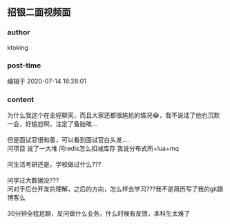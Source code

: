 ## 招银二面视频面
### author 
ktoking
### post-time 

编辑于  2020-07-14 18:28:01
### content 
<div class="post-topic-des nc-post-content">
 为什么我这个在全程聊天，而且大家还都很尴尬的情况😂，我不说话了他也沉默一会，好尴尬啊，注定了备胎唉...
 <br/>
 <br/>
 但是面试官很和善，可以看到面试官白头发....
 <br/>
 问项目 说了一大堆 问redis怎么扣减库存 我说分布式所+lua+mq
 <br/>
 <br/>
 问生活考研还是，学校做过什么???
 <br/>
 <br/>
 问学过大数据没???
 <br/>
 问对于后台开发的理解，之后的方向，怎么样去学习???我不是简历写了我的git跟博客么
 <br/>
 <br/>
 30分钟全程尬聊，反问做什么业务，什么时候有反馈，本科生太难了
 <br/>
 <br/>
</div>
